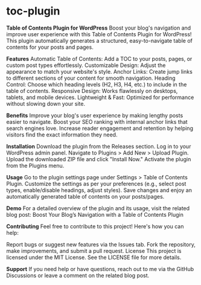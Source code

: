 # toc-plugin
**Table of Contents Plugin for WordPress**
Boost your blog's navigation and improve user experience with this Table of Contents Plugin for WordPress! This plugin automatically generates a structured, easy-to-navigate table of contents for your posts and pages.

**Features**
Automatic Table of Contents: Add a TOC to your posts, pages, or custom post types effortlessly.
Customizable Design: Adjust the appearance to match your website's style.
Anchor Links: Create jump links to different sections of your content for smooth navigation.
Heading Control: Choose which heading levels (H2, H3, H4, etc.) to include in the table of contents.
Responsive Design: Works flawlessly on desktops, tablets, and mobile devices.
Lightweight & Fast: Optimized for performance without slowing down your site.

**Benefits**
Improve your blog's user experience by making lengthy posts easier to navigate.
Boost your SEO ranking with internal anchor links that search engines love.
Increase reader engagement and retention by helping visitors find the exact information they need.

**Installation**
Download the plugin from the Releases section.
Log in to your WordPress admin panel.
Navigate to Plugins > Add New > Upload Plugin.
Upload the downloaded ZIP file and click "Install Now."
Activate the plugin from the Plugins menu.

**Usage**
Go to the plugin settings page under Settings > Table of Contents Plugin.
Customize the settings as per your preferences (e.g., select post types, enable/disable headings, adjust styles).
Save changes and enjoy an automatically generated table of contents on your posts/pages.

**Demo**
For a detailed overview of the plugin and its usage, visit the related blog post:
Boost Your Blog’s Navigation with a Table of Contents Plugin

**Contributing**
Feel free to contribute to this project! Here's how you can help:

Report bugs or suggest new features via the Issues tab.
Fork the repository, make improvements, and submit a pull request.
License
This project is licensed under the MIT License. See the LICENSE file for more details.

**Support**
If you need help or have questions, reach out to me via the GitHub Discussions or leave a comment on the related blog post.
